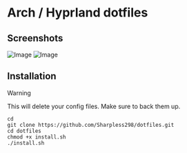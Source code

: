 #  Arch / Hyprland dotfiles 

## Screenshots
![Image](https://github.com/user-attachments/assets/4b7f05ac-c04a-4538-9cfe-d7d6f139aefa)
![Image](https://github.com/user-attachments/assets/16eec215-d918-4ca9-ab94-4e45b1027edb)

## Installation

> [!WARNING]  
> This will delete your config files. Make sure to back them up.

```
cd
git clone https://github.com/Sharpless298/dotfiles.git
cd dotfiles
chmod +x install.sh
./install.sh
```
